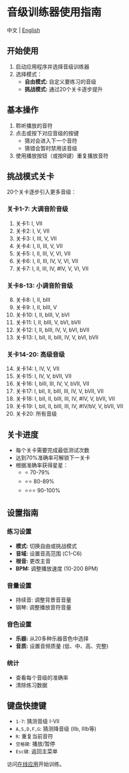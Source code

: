 # 音级训练器使用指南
中文 | [English](/en/)
## 开始使用

1. 启动应用程序并选择音级训练器
2. 选择模式：
   - **自由模式:** 自定义要练习的音级
   - **挑战模式:** 通过20个关卡逐步提升

## 基本操作

1. 聆听播放的音符
2. 点击或按下对应音级的按键
   - 猜对会进入下一个音符
   - 猜错会暂时禁用该音级
3. 使用播放按钮（或按R键）重复播放音符

## 挑战模式关卡

20个关卡逐步引入更多音级：

### 关卡1-7: 大调音阶音级
1. 关卡1: I, VII
2. 关卡2: I, V, VII
3. 关卡3: I, III, V, VII
4. 关卡4: I, II, III, V, VII
5. 关卡5: I, II, III, V, VI, VII
6. 关卡6: I, II, III, IV, V, VI, VII
7. 关卡7: I, II, III, IV, #IV, V, VI, VII

### 关卡8-13: 小调音阶音级
8. 关卡8: I, II, bIII
9. 关卡9: I, II, bIII, V
10. 关卡10: I, II, bIII, V, bVI
11. 关卡11: I, II, bIII, V, bVI, bVII
12. 关卡12: I, II, bIII, IV, V, bVI, bVII
13. 关卡13: I, bII, II, bIII, IV, V, bVI, bVII

### 关卡14-20: 高级音级
14. 关卡14: I, IV, V, VII
15. 关卡15: I, IV, V, bVII, VII
16. 关卡16: I, bIII, III, IV, V, bVII, VII
17. 关卡17: I, bII, II, bIII, III, IV, V, bVII, VII
18. 关卡18: I, bII, II, bIII, III, IV, #IV, V, bVII, VII
19. 关卡19: I, bII, II, bIII, III, IV, #IV/bV, V, bVII, VII
20. 关卡20: 所有音级

## 关卡进度

- 每个关卡需要完成最低测试次数
- 达到70%准确率可解锁下一关卡
- 根据准确率获得星星：
  - ⭐ 70-79%
  - ⭐⭐ 80-89%
  - ⭐⭐⭐ 90-100%

## 设置指南

### 练习设置
- **模式:** 切换自由或挑战模式
- **音域:** 设置音高范围 (C1-C6)
- **根音:** 更改主音
- **BPM:** 调整播放速度 (10-200 BPM)

### 音量设置
- 持续音: 调整背景音音量
- 钢琴: 调整播放音符音量

### 音色设置
- **乐器:** 从20多种乐器音色中选择
- **音质:** 设置音频质量 (低、中、高、完整)

### 统计
- 查看每个音级的准确率
- 清除练习数据

## 键盘快捷键
- `1-7`: 猜测音级 I-VII
- `A,S,D,F,G`: 猜测降音级 (IIb, IIIb等)
- `R`: 重复当前音符
- `空格键`: 播放/暂停
- `Esc键`: 返回主菜单

访问[在线应用](https://musictrainer.barnman.cc)开始训练。
